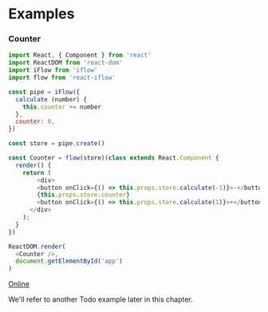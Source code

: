 # Examples

### Counter 
```javascript
import React, { Component } from 'react'
import ReactDOM from 'react-dom'
import iFlow from 'iflow'
import flow from 'react-iflow'

const pipe = iFlow({
  calculate (number) {
    this.counter += number
  },
  counter: 0,
})

const store = pipe.create()

const Counter = flow(store)(class extends React.Component {
  render() {
    return (
    	<div>
        <button onClick={() => this.props.store.calculate(-1)}>-</button>
        {this.props.store.counter}
        <button onClick={() => this.props.store.calculate(1)}>+</button>
      </div>
    );
  }
})

ReactDOM.render(
  <Counter />,
  document.getElementById('app')
)
```
[Online](https://jsfiddle.net/unadlib/03ukqj5L/)

We'll refer to another Todo example later in this chapter.